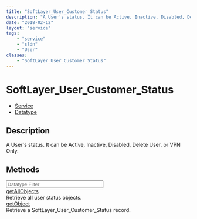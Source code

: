 ```yaml
---
title: "SoftLayer_User_Customer_Status"
description: "A User's status. It can be Active, Inactive, Disabled, Delete User, or VPN Only."
date: "2018-02-12"
layout: "service"
tags:
    - "service"
    - "sldn"
    - "User"
classes:
    - "SoftLayer_User_Customer_Status"
---
```

# SoftLayer_User_Customer_Status
<div id='service-datatype'>
    <ul id='sldn-reference-tabs'>
    <li id='service'> <a href='/reference/services/SoftLayer_User_Customer_Status' >Service</a></li>    <li id='datatype'> <a href='/reference/datatypes/SoftLayer_User_Customer_Status' >Datatype</a></li>
    </ul>
</div>

## Description
A User's status. It can be Active, Inactive, Disabled, Delete User, or VPN Only.



        
<div id="properties" class="content">
    <h2>Methods</h2>
    <div class="view-filters">
        <div class="clearfix">
            <div class="search-input-box">
                <input placeholder="Datatype Filter" onkeyup="titleSearch(inputId='edit-combine', divId='method-div', elementClass='method-row')" 
                    type="text" id="edit-combine" value="" size="30" maxlength="128" class="form-text">
            </div>
        </div>
    </div>
    <div id="method-div">
            <div class="method-row">
                        <span class='view-field-title'><a href='/reference/services/SoftLayer_User_Customer_Status/getAllObjects'> getAllObjects</a> </span>
            <div class='views-field-body'>Retrieve all user status objects.</div>
        </div>
            <div class="method-row">
                        <span class='view-field-title'><a href='/reference/services/SoftLayer_User_Customer_Status/getObject'> getObject</a> </span>
            <div class='views-field-body'>Retrieve a SoftLayer_User_Customer_Status record.</div>
        </div>
        </div>
</div>

